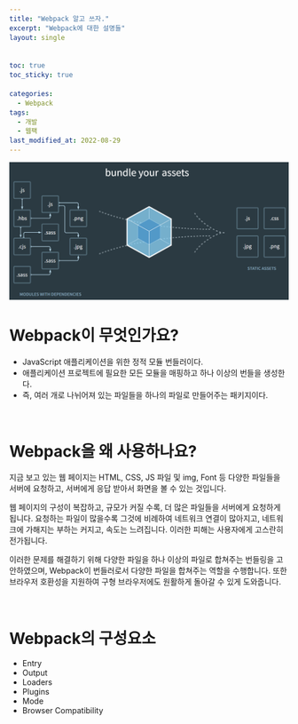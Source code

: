 ```yaml
---
title: "Webpack 알고 쓰자."
excerpt: "Webpack에 대한 설명들"
layout: single


toc: true
toc_sticky: true

categories:
  - Webpack
tags:
  - 개발
  - 웹팩
last_modified_at: 2022-08-29 
---
```


![Webpack](/assets/images/posts/22/08/22.08.29/웹팩.png)

# Webpack이 무엇인가요?

- JavaScript 애플리케이션을 위한 정적 모듈 번들러이다.
- 애플리케이션 프로젝트에 필요한 모든 모듈을 매핑하고 하나 이상의 번들을 생성한다.
- 즉, 여러 개로 나뉘어져 있는 파일들을 하나의 파일로 만들어주는 패키지이다.

<br/>

# Webpack을 왜 사용하나요?

지금 보고 있는 웹 페이지는 HTML, CSS, JS 파일 및 img, Font 등 다양한 파일들을 서버에 요청하고, 서버에게 응답 받아서 화면을 볼 수 있는 것입니다.  

웹 페이지의 구성이 복잡하고, 규모가 커질 수록, 더 많은 파일들을 서버에게 요청하게 됩니다. 요청하는 파일이 많을수록 그것에 비례하여 네트워크 연결이 많아지고, 네트워크에 가해지는 부하는 커지고, 속도는 느려집니다. 이러한 피해는 사용자에게 고스란히 전가됩니다.  

이러한 문제를 해결하기 위해 다양한 파일을 하나 이상의 파일로 합쳐주는 번들링을 고안하였으며, Webpack이 번들러로서 다양한 파일을 합쳐주는 역할을 수행합니다. 또한 브라우저 호환성을 지원하여 구형 브라우저에도 원활하게 돌아갈 수 있게 도와줍니다.

<br/>

# Webpack의 구성요소

- Entry
- Output
- Loaders
- Plugins
- Mode
- Browser Compatibility
